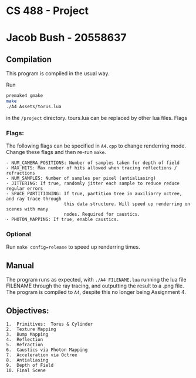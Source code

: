 # CS 488 - Project
# Jacob Bush - 20558637

## Compilation
This program is compiled in the usual way.

Run
```sh
premake4 gmake
make
./A4 Assets/torus.lua
```
in the `/project` directory. tours.lua can be replaced by other lua files.
Flags 

### Flags:
The following flags can be specified in `A4.cpp` to change renderring mode.
Change these flags and then re-run `make`.

	- NUM_CAMERA_POSITIONS: Number of samples taken for depth of field
	- MAX_HITS: Max number of hits allowed when tracing reflections / refractions
	- NUM_SAMPLES: Number of samples per pixel (antialiasing)
	- JITTERING: If true, randomly jitter each sample to reduce reduce regular errors
	- SPACE_PARTITIONING: If true, partition tree in auxiliarry octree, and ray trace through
						  this data structure. Will speed up renderring on scenes with many
						  nodes. Required for caustics.
	- PHOTON_MAPPING: If true, enable caustics.

### Optional
Run `make config=release` to speed up renderring times.

## Manual
The program runs as expected, with `./A4 FILENAME.lua` running the lua file FILENAME through the
ray tracing, and outputting the result to a .png file. The program is compiled to `A4`, despite
this no longer being Assignment 4.

## Objectives:
	1.  Primitives:  Torus & Cylinder
	2.  Texture Mapping
	3.  Bump Mapping
	4.  Reflection
	5.  Refraction
	6.  Caustics via Photon Mapping
	7.  Acceleration via Octree
	8.  Antialiasing
	9.  Depth of Field
	10. Final Scene
